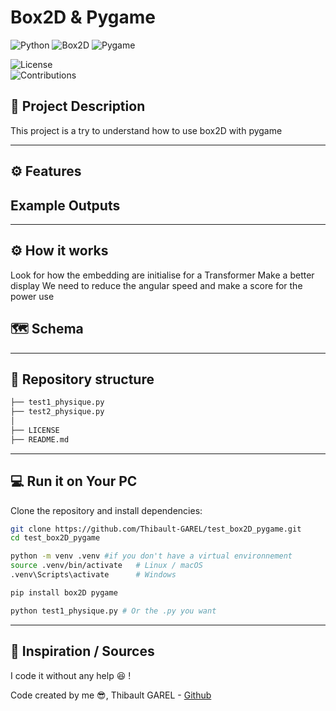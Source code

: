 # Box2D & Pygame

![Python](https://img.shields.io/badge/python-3.9%2B-blue.svg)
![Box2D](https://img.shields.io/badge/Box-2.3.10-red.svg)
![Pygame](https://img.shields.io/badge/Pygame-2.6.1-red.svg)

![License](https://img.shields.io/badge/license-MIT-green.svg)  
![Contributions](https://img.shields.io/badge/contributions-welcome-orange.svg)  

## 📝 Project Description 
This project is a try to understand how to use box2D with pygame


---

## ⚙️ Features
  


## Example Outputs



---

## ⚙️ How it works

Look for how the embedding are initialise for a Transformer
Make a better display
We need to reduce the angular speed and make a score for the power use


## 🗺️ Schema


---

## 📂 Repository structure  
```bash
├── test1_physique.py
├── test2_physique.py
│
├── LICENSE
├── README.md
```

---

## 💻 Run it on Your PC  
Clone the repository and install dependencies:  
```bash
git clone https://github.com/Thibault-GAREL/test_box2D_pygame.git
cd test_box2D_pygame

python -m venv .venv #if you don't have a virtual environnement
source .venv/bin/activate   # Linux / macOS
.venv\Scripts\activate      # Windows

pip install box2D pygame

python test1_physique.py # Or the .py you want
```
---

## 📖 Inspiration / Sources  
I code it without any help 😆 !

Code created by me 😎, Thibault GAREL - [Github](https://github.com/Thibault-GAREL)